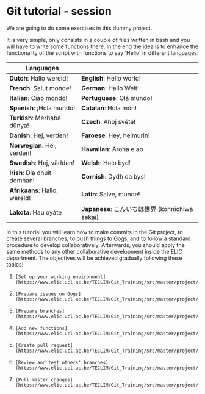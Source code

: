 # Git tutorial - session
We are going to do some exercises in this dummy project.

It is very simple, only consists in a couple of files written in bash and you will have to write some functions there. In the end the idea is to enhance the functionality of the script with functions to say 'Hello' in different languages:

| Languages                 |                                           |
| ------------------------- | ----------------------------------------- |
| **Dutch**: Hallo wereld! 	    | **English**: Hello world!                     |     
| **French**: Salut monde! 	    | **German**: Hallo Welt!                       |   
| **Italian**: Ciao mondo! 	    | **Portuguese**: Olá mundo!                    |      
| **Spanish**: ¡Hola mundo! 	| **Catalan**: Hola món!                        |  
| **Turkish**: Merhaba dünya!   | **Czech**: Ahoj světe!                        |  
| **Danish**: Hej, verden! 	    | **Faroese**: Hey, heimurin!                   |       
| **Norwegian**: Hei, verden!   | **Hawaiian**: Aroha e ao                      |    
| **Swedish**: Hej, världen! 	| **Welsh**: Helo byd!                          |
| **Irish**: Dia dhuit domhan! 	| **Cornish**: Dydh da bys!                     |     
| **Afrikaans**: Hallo, wêreld! | **Latin**: Salve, munde!                      |    
| **Lakota**: Hau oyáte 	    | **Japanese**: こんいちは世界 (konnichiwa sekai)  |

In this tutorial you will learn how to make commits in the Git project, to create several branches, to push things to Gogs, and to follow a standard procedure to develop collaboratively. Afterwards, you should apply the same methods to any other collaborative development inside the ELIC department. The objectives will be achieved gradually following these topics:

1.     [Set up your working environment](https://www.elic.ucl.ac.be/TECLIM/Git_Training/src/master/project/linux/working_environment)
2.     [Prepare issues on Gogs](https://www.elic.ucl.ac.be/TECLIM/Git_Training/src/master/project/linux/gogs_issues)
3.     [Prepare branches](https://www.elic.ucl.ac.be/TECLIM/Git_Training/src/master/project/linux/branches)
4.     [Add new functions](https://www.elic.ucl.ac.be/TECLIM/Git_Training/src/master/project/linux/functions)
5.     [Create pull request](https://www.elic.ucl.ac.be/TECLIM/Git_Training/src/master/project/linux/pull_request)
6.     [Review and test others' branches](https://www.elic.ucl.ac.be/TECLIM/Git_Training/src/master/project/linux/review)
7.     [Pull master changes](https://www.elic.ucl.ac.be/TECLIM/Git_Training/src/master/project/linux/pull_master)
